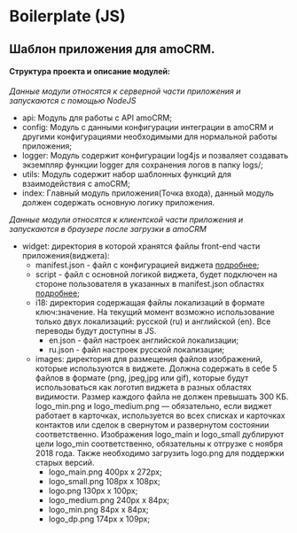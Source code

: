 # Boilerplate (JS)

## Шаблон приложения для amoCRM. 

#### Структура проекта и описание модулей:

_Данные модули относятся к серверной части приложения и запускаются с помощью NodeJS_

- api: Модуль для работы c API amoCRM;
- config: Модуль с данными конфигурации интеграции в amoCRM и другими конфигурациями необходимыми для нормальной работы приложения;
- logger: Модуль содержит конфигурации log4js и позваляет создавать экземпляр функции logger для сохранения логов в папку logs/;
- utils: Модуль содержит набор шаблонных функций для взаимодействия с amoCRM;
- index: Главный модуль приложения(Точка входа), данный модуль должен содержать основную логику приложения.
    
_Данные модули относятся к клиентской части приложения и запускаются в браузере после загрузки в amoCRM_

* widget: директория в которой хранятся файлы front-end части приложения(виджета):
    -  manifest.json - файл с конфигурацией виджета [подробнее](https://www.amocrm.ru/developers/content/integrations/structure);
    -  script - файл с основной логикой виджета, будет подключен на стороне пользователя в указанных в manifest.json областях  [подробнее](https://www.amocrm.ru/developers/content/integrations/script_js);
    * i18: директория содержащая файлы локализаций в формате ключ:значение. На текущий момент возможно использование только двух локализаций: русской (ru) и английской (en). Все переводы будут доступны в JS.
        - en.json - файл настроек английской локализации;
        - ru.json - файл настроек русской локализации;
    * images: директория для размещения файлов изображений, которые используются в виджете. Должна содержать в себе 5 файлов в формате (png, jpeg,jpg или gif), которые будут использоваться как логотип виджета в разных областях видимости. Размер каждого файла не должен превышать 300 КБ. logo_min.png и logo_medium.png — обязательно, если виджет работает в карточках, используется во всех списках и карточках контактов или сделок в свернутом и развернутом состоянии соответственно. Изображения logo_main и logo_small дублируют цели logo_min соответственно, обязательны к отгрузке с ноября 2018 года. Также необходимо загрузить logo.png для поддержки старых версий.
        - logo_main.png 400px x 272px;
        - logo_small.png 108px x 108px;
        - logo.png 130px x 100px;
        - logo_medium.png 240px x 84px;
        - logo_min.png 84px x 84px;
        - logo_dp.png 174px x 109px;
    